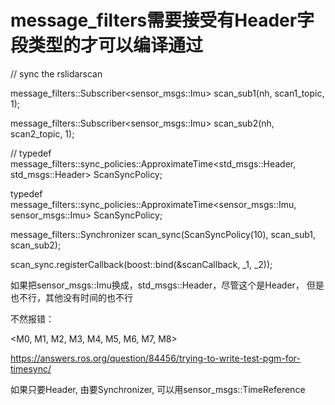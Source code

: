 # message_filters需要接受有Header字段类型的才可以编译通过

  // sync the rslidarscan

  message_filters::Subscriber<sensor_msgs::Imu> scan_sub1(nh, scan1_topic, 1);

  message_filters::Subscriber<sensor_msgs::Imu> scan_sub2(nh, scan2_topic, 1);

  // typedef message_filters::sync_policies::ApproximateTime<std_msgs::Header, std_msgs::Header> ScanSyncPolicy;

  typedef message_filters::sync_policies::ApproximateTime<sensor_msgs::Imu, sensor_msgs::Imu> ScanSyncPolicy;

  message_filters::Synchronizer<ScanSyncPolicy> scan_sync(ScanSyncPolicy(10), scan_sub1, scan_sub2);

  scan_sync.registerCallback(boost::bind(&scanCallback, _1, _2));

如果把sensor_msgs::Imu换成，std_msgs::Header，尽管这个是Header， 但是也不行，其他没有时间的也不行

不然报错：

<M0, M1, M2, M3, M4, M5, M6, M7, M8>

https://answers.ros.org/question/84456/trying-to-write-test-pgm-for-timesync/

如果只要Header, 由要Synchronizer, 可以用sensor_msgs::TimeReference